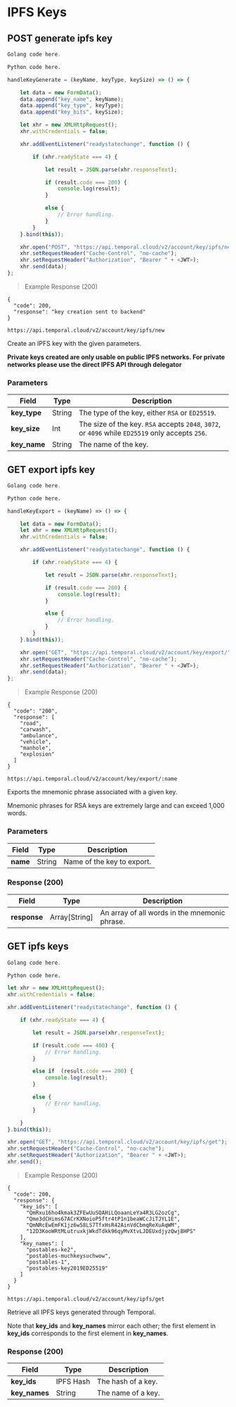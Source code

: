# IPFS Keys

## POST generate ipfs key

```go
Golang code here.
```

```python
Python code here.
```

```javascript
handleKeyGenerate = (keyName, keyType, keySize) => () => {

    let data = new FormData();
    data.append("key_name", keyName);
    data.append("key_type", keyType);
    data.append("key_bits", keySize);

    let xhr = new XMLHttpRequest();
    xhr.withCredentials = false;

    xhr.addEventListener("readystatechange", function () {

        if (xhr.readyState === 4) {

            let result = JSON.parse(xhr.responseText);

            if (result.code === 200) {
                console.log(result);
            }

            else {
                // Error handling.
            }
        }
    }.bind(this));

    xhr.open("POST", "https://api.temporal.cloud/v2/account/key/ipfs/new");
    xhr.setRequestHeader("Cache-Control", "no-cache");
    xhr.setRequestHeader("Authorization", "Bearer " + <JWT>);
    xhr.send(data);
};
```

> Example Response (200)

```
{
  "code": 200,
  "response": "key creation sent to backend"
}
```

`https://api.temporal.cloud/v2/account/key/ipfs/new`

Create an IPFS key with the given parameters.

<aside class="warning"><b>Private keys created are only usable on public IPFS networks. For private networks please use the direct IPFS API through delegator</b></aside>


### Parameters

| Field | Type | Description
|-----------|------|-------------
| <b>key_type</b> | String | The type of the key, either `RSA` or `ED25519`.
| <b>key_size</b> | Int | The size of the key. `RSA` accepts `2048`, `3072`, or `4096` while `ED25519` only accepts `256`.
| <b>key_name</b> | String | The name of the key.

## GET export ipfs key

```go
Golang code here.
```

```python
Python code here.
```

```javascript
handleKeyExport = (keyName) => () => {

    let data = new FormData();
    let xhr = new XMLHttpRequest();
    xhr.withCredentials = false;

    xhr.addEventListener("readystatechange", function () {

        if (xhr.readyState === 4) {

            let result = JSON.parse(xhr.responseText);

            if (result.code === 200) {
                console.log(result);
            }

            else {
                // Error handling.
            }
        }
    }.bind(this));

    xhr.open("GET", "https://api.temporal.cloud/v2/account/key/export/" + keyName);
    xhr.setRequestHeader("Cache-Control", "no-cache");
    xhr.setRequestHeader("Authorization", "Bearer " + <JWT>);
    xhr.send(data);
};
```

> Example Response (200)

```
{
  "code": "200",
  "response": [
    "road",
    "carwash",
    "ambulance",
    "vehicle",
    "manhole",
    "explosion"
  ]
}
```

`https://api.temporal.cloud/v2/account/key/export/:name`

Exports the mnemonic phrase associated with a given key.

<aside class="warning">Mnemonic phrases for RSA keys are extremely large and can exceed 1,000 words.</aside>

### Parameters

| Field | Type | Description
|-----------|------|-------------
| <b>name</b> | String | Name of the key to export.

### Response (200)

| Field | Type | Description
|-----------|------|-------------
| <b>response</b> | Array[String] | An array of all words in the mnemonic phrase.

## GET ipfs keys

```go
Golang code here.
```

```python
Python code here.
```

```javascript
let xhr = new XMLHttpRequest();
xhr.withCredentials = false;

xhr.addEventListener("readystatechange", function () {

    if (xhr.readyState === 4) {

        let result = JSON.parse(xhr.responseText);

        if (result.code === 400) {
            // Error handling.
        }

        else if  (result.code === 200) {
            console.log(result);
        }

        else {
            // Error handling.
        }

    }
}.bind(this));

xhr.open("GET", "https://api.temporal.cloud/v2/account/key/ipfs/get");
xhr.setRequestHeader("Cache-Control", "no-cache");
xhr.setRequestHeader("Authorization", "Bearer " + <JWT>);
xhr.send();
```

> Example Response (200)

```
{
  "code": 200,
  "response": {
    "key_ids": [
      "QmRxu16ho4kmak3ZFEwUuSQAHiLQoaanLeYa4R3LG2ozCg",
      "Qme3dCHims67ACrKXNoioP5ftr4tP1n1beaWCcJiTJYL1E",
      "QmNRcEwEmFK1jz6w58LS7TfxHsR42AinVdCbmqReXuAqWM",
      "12D3KooWRtMLutruxkjWkdTdkk96qyMvXtvLJDEUxdjyzQwj8HPS"
    ],
    "key_names": [
      "postables-ke2",
      "postables-muchkeysuchwow",
      "postables-1",
      "postables-key2019ED25519"
    ]
  }
}
```

`https://api.temporal.cloud/v2/account/key/ipfs/get`

Retrieve all IPFS keys generated through Temporal.

<aside class="warning">Note that <b>key_ids</b> and <b>key_names</b> mirror each other; the first element in <b>key_ids</b> corresponds to the first element in <b>key_names</b>.</aside>

### Response (200)

| Field | Type | Description
|-----------|------|-------------
| <b>key_ids</b> | IPFS Hash | The hash of a key.
| <b>key_names</b> | String | The name of a key.